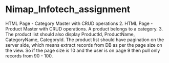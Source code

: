# Nimap_Infotech_assignment

 HTML Page - Category Master with CRUD operations
2. HTML Page - Product Master with CRUD operations. A product belongs to a category.
3. The product list should also display ProductId, ProductName, CategoryName, CategoryId.
The product list should have pagination on the server side, which means extract records from DB as per the page size on the view.
So if the page size is 10 and the user is on page 9 then pull only records from 90 - 100.